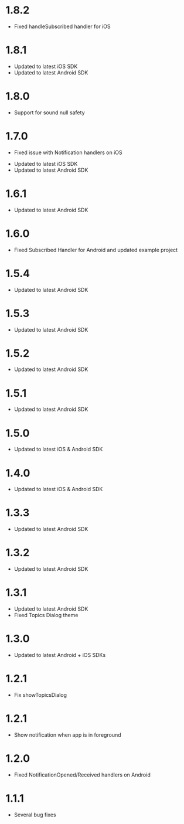 # 1.8.2
- Fixed handleSubscribed handler for iOS

# 1.8.1
- Updated to latest iOS SDK
- Updated to latest Android SDK

# 1.8.0
* Support for sound null safety

# 1.7.0
* Fixed issue with Notification handlers on iOS
- Updated to latest iOS SDK
- Updated to latest Android SDK

# 1.6.1
- Updated to latest Android SDK

# 1.6.0
- Fixed Subscribed Handler for Android and updated example project

# 1.5.4
- Updated to latest Android SDK

# 1.5.3
- Updated to latest Android SDK

# 1.5.2
- Updated to latest Android SDK

# 1.5.1
- Updated to latest Android SDK

# 1.5.0
- Updated to latest iOS & Android SDK

# 1.4.0
- Updated to latest iOS & Android SDK

# 1.3.3
- Updated to latest Android SDK

# 1.3.2
- Updated to latest Android SDK

# 1.3.1
- Updated to latest Android SDK
- Fixed Topics Dialog theme

# 1.3.0
- Updated to latest Android + iOS SDKs

# 1.2.1
- Fix showTopicsDialog

# 1.2.1
- Show notification when app is in foreground

# 1.2.0
- Fixed NotificationOpened/Received handlers on Android

# 1.1.1
- Several bug fixes
